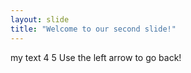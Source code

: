 ```yaml
---
layout: slide
title: "Welcome to our second slide!"
---
```

my text 4 5
Use the left arrow to go back!
